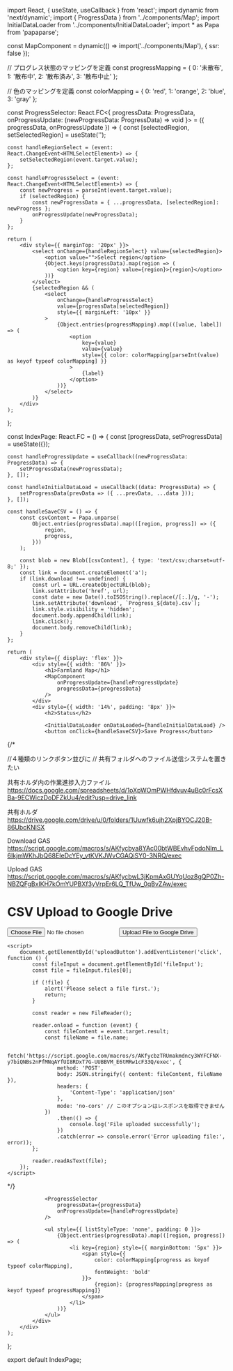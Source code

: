 import React, { useState, useCallback } from 'react';
import dynamic from 'next/dynamic';
import { ProgressData } from '../components/Map';
import InitialDataLoader from '../components/InitialDataLoader';
import * as Papa from 'papaparse';

const MapComponent = dynamic(() => import('../components/Map'), { ssr: false });

// プログレス状態のマッピングを定義
const progressMapping = {
    0: '未散布',
    1: '散布中',
    2: '散布済み',
    3: '散布中止'
};

// 色のマッピングを定義
const colorMapping = {
    0: 'red',
    1: 'orange',
    2: 'blue',
    3: 'gray'
};

const ProgressSelector: React.FC<{
    progressData: ProgressData,
    onProgressUpdate: (newProgressData: ProgressData) => void
}> = ({ progressData, onProgressUpdate }) => {
    const [selectedRegion, setSelectedRegion] = useState<string>('');

    const handleRegionSelect = (event: React.ChangeEvent<HTMLSelectElement>) => {
        setSelectedRegion(event.target.value);
    };

    const handleProgressSelect = (event: React.ChangeEvent<HTMLSelectElement>) => {
        const newProgress = parseInt(event.target.value);
        if (selectedRegion) {
            const newProgressData = { ...progressData, [selectedRegion]: newProgress };
            onProgressUpdate(newProgressData);
        }
    };

    return (
        <div style={{ marginTop: '20px' }}>
            <select onChange={handleRegionSelect} value={selectedRegion}>
                <option value="">Select region</option>
                {Object.keys(progressData).map(region => (
                    <option key={region} value={region}>{region}</option>
                ))}
            </select>
            {selectedRegion && (
                <select
                    onChange={handleProgressSelect}
                    value={progressData[selectedRegion]}
                    style={{ marginLeft: '10px' }}
                >
                    {Object.entries(progressMapping).map(([value, label]) => (
                        <option
                            key={value}
                            value={value}
                            style={{ color: colorMapping[parseInt(value) as keyof typeof colorMapping] }}
                        >
                            {label}
                        </option>
                    ))}
                </select>
            )}
        </div>
    );
};

const IndexPage: React.FC = () => {
    const [progressData, setProgressData] = useState<ProgressData>({});

    const handleProgressUpdate = useCallback((newProgressData: ProgressData) => {
        setProgressData(newProgressData);
    }, []);

    const handleInitialDataLoad = useCallback((data: ProgressData) => {
        setProgressData(prevData => ({ ...prevData, ...data }));
    }, []);

    const handleSaveCSV = () => {
        const csvContent = Papa.unparse(
            Object.entries(progressData).map(([region, progress]) => ({
                region,
                progress,
            }))
        );

        const blob = new Blob([csvContent], { type: 'text/csv;charset=utf-8;' });
        const link = document.createElement('a');
        if (link.download !== undefined) {
            const url = URL.createObjectURL(blob);
            link.setAttribute('href', url);
            const date = new Date().toISOString().replace(/[:.]/g, '-');
            link.setAttribute('download', `Progress_${date}.csv`);
            link.style.visibility = 'hidden';
            document.body.appendChild(link);
            link.click();
            document.body.removeChild(link);
        }
    };

    return (
        <div style={{ display: 'flex' }}>
            <div style={{ width: '86%' }}>
                <h1>Farmland Map</h1>
                <MapComponent
                    onProgressUpdate={handleProgressUpdate}
                    progressData={progressData}
                />
            </div>
            <div style={{ width: '14%', padding: '8px' }}>
                <h2>Status</h2>

                <InitialDataLoader onDataLoaded={handleInitialDataLoad} />
                <button onClick={handleSaveCSV}>Save Progress</button>



{/*


//４種類のリンクボタン並びに
// 共有フォルダへのファイル送信システムを置きたい


共有ホルダ内の作業進捗入力ファイル	https://docs.google.com/spreadsheets/d/1oXpWOmPWHfdvuv4uBc0rFcsXBa-9ECWiczDoDFZkUu4/edit?usp=drive_link

共有ホルダ	https://drive.google.com/drive/u/0/folders/1Uuwfk6ujh2XpjBYOCJ20B-86UbcKNlSX

Download GAS	https://script.google.com/macros/s/AKfycbya8YAc00btWBEvhvFpdoNlm_L6IkjmWKhJbQ68EIeDcYEy_vtKVKJWvCGAQiSY0-3NRQ/exec

Upload GAS	https://script.google.com/macros/s/AKfycbwL3jKpmAxGUYqUoz8gQP0Zh-NBZQFgBxIKH7kOmYUPBXf3yVrpEr6LQ_TfUw_0qBvZAw/exec



<!DOCTYPE html>
<html lang="en">

<head>
    <meta charset="UTF-8">
    <meta name="viewport" content="width=device-width, initial-scale=1.0">
    <title>CSV Upload to Google Drive</title>
</head>

<body>
    <h1>CSV Upload to Google Drive</h1>
    <input type="file" id="fileInput" />
    <button id="uploadButton">Upload File to Google Drive</button>

    <script>
        document.getElementById('uploadButton').addEventListener('click', function () {
            const fileInput = document.getElementById('fileInput');
            const file = fileInput.files[0];

            if (!file) {
                alert('Please select a file first.');
                return;
            }

            const reader = new FileReader();

            reader.onload = function (event) {
                const fileContent = event.target.result;
                const fileName = file.name;

                fetch('https://script.google.com/macros/s/AKfycbzTRUmakmdncy3WYFCFNX-y7biQNBs2nPfMNqAYfUI8RDxT7G-UUBBVM_E6tMRw1cF33Q/exec', {
                    method: 'POST',
                    body: JSON.stringify({ content: fileContent, fileName }),
                    headers: {
                        'Content-Type': 'application/json'
                    },
                    mode: 'no-cors' // このオプションはレスポンスを取得できません
                })
                    .then(() => {
                        console.log('File uploaded successfully');
                    })
                    .catch(error => console.error('Error uploading file:', error));
            };

            reader.readAsText(file);
        });
    </script>
</body>

*/}


                <ProgressSelector
                    progressData={progressData}
                    onProgressUpdate={handleProgressUpdate}
                />

                <ul style={{ listStyleType: 'none', padding: 0 }}>
                    {Object.entries(progressData).map(([region, progress]) => (
                        <li key={region} style={{ marginBottom: '5px' }}>
                            <span style={{
                                color: colorMapping[progress as keyof typeof colorMapping],
                                fontWeight: 'bold'
                            }}>
                                {region}: {progressMapping[progress as keyof typeof progressMapping]}
                            </span>
                        </li>
                    ))}
                </ul>
            </div>
        </div>
    );
};

export default IndexPage;